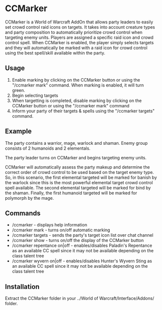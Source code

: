 CCMarker
========

CCMarker is a World of Warcraft AddOn that allows party leaders to easily set crowd
control raid icons on targets. It takes into account creature types and party composition
to automatically prioritize crowd control when targeting enemy units. Players are assigned
a specific raid icon and crowd control spell. When CCMarker is enabled, the player simply
selects targets and they will automatically be marked with a raid icon for crowd control
using the best spell/skill available within the party.

## Usage
1. Enable marking by clicking on the CCMarker button or using the "/ccmarker mark" command. When marking is enabled, it will turn green.
2. Begin selecting targets
3. When targetting is completed, disable marking by clicking on the CCMarker button or using the "/ccmarker mark" command
4. Inform your party of their targets & spells using the "/ccmarker targets" command.

## Example
The party contains a warrior, mage, warlock and shaman. Enemy group consists of 2 humanoids and 2 elementals.

The party leader turns on CCMarker and begins targeting enemy units.

CCMarker will automatically assess the party makeup and determine the correct order of
crowd control to be used based on the target enemy type. So, in this scenario, the first
elemental targeted will be marked for banish by the warlock since this is the most powerful
elemental target crowd control spell available. The second elemental targeted will be marked
for bind by the shaman. Finally, the first humanoid targeted will be marked for polymorph
by the mage.

## Commands
* /ccmarker - displays help information
* /ccmarker mark - turns on/off automatic marking
* /ccmarker targets - sends the party's target icon list over chat channel
* /ccmarker show - turns on/off the display of the CCMarker button
* /ccmarker repentance on|off - enables/disables Paladin's Repentance as an available CC spell since it may not be available depending on the class talent tree
* /ccmarker wyvern on|off - enables/disables Hunter's Wyvern Sting as an available CC spell since it may not be available depending on the class talent tree

## Installation
Extract the CCMarker folder in your ../World of Warcraft/Interface/Addons/ folder.
